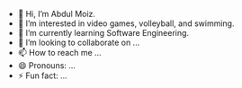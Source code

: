 - 👋 Hi, I’m Abdul Moiz.
- 👀 I’m interested in video games, volleyball, and swimming.
- 🌱 I’m currently learning Software Engineering.
- 💞️ I’m looking to collaborate on ...
- 📫 How to reach me ...
- 😄 Pronouns: ...
- ⚡ Fun fact: ...
